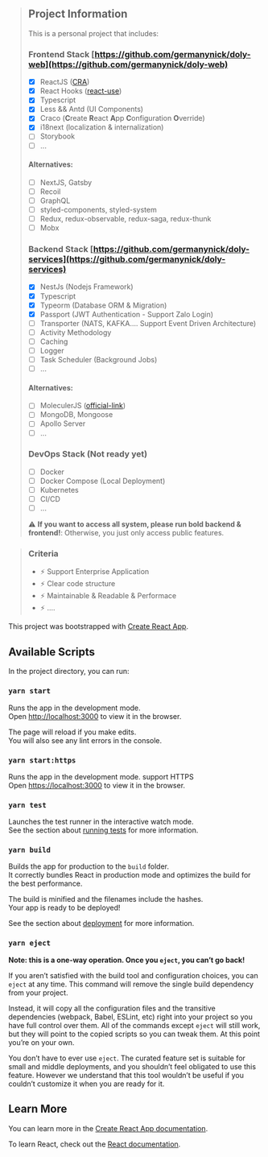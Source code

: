 > ## Project Information
>
> This is a personal project that includes:
>
> ### Frontend Stack [https://github.com/germanynick/doly-web](https://github.com/germanynick/doly-web)
>
> - [x] ReactJS ([CRA](https://github.com/facebook/create-react-app))
> - [x] React Hooks ([react-use](https://streamich.github.io/react-use))
> - [x] Typescript
> - [x] Less && Antd (UI Components)
> - [x] Craco (**C**reate **R**eact **A**pp **C**onfiguration **O**verride)
> - [x] i18next (localization & internalization)
> - [ ] Storybook
> - [ ] ...
>
> #### Alternatives:
>
> - [ ] NextJS, Gatsby
> - [ ] Recoil
> - [ ] GraphQL
> - [ ] styled-components, styled-system
> - [ ] Redux, redux-observable, redux-saga, redux-thunk
> - [ ] Mobx
>
> ### Backend Stack [https://github.com/germanynick/doly-services](https://github.com/germanynick/doly-services)
>
> - [x] NestJs (Nodejs Framework)
> - [x] Typescript
> - [x] Typeorm (Database ORM & Migration)
> - [x] Passport (JWT Authentication - Support Zalo Login)
> - [ ] Transporter (NATS, KAFKA.... Support Event Driven Architecture)
> - [ ] Activity Methodology
> - [ ] Caching
> - [ ] Logger
> - [ ] Task Scheduler (Background Jobs)
> - [ ] ...
>
> #### Alternatives:
>
> - [ ] MoleculerJS ([official-link](https://moleculer.services))
> - [ ] MongoDB, Mongoose
> - [ ] Apollo Server
> - [ ] ...
>
> ### DevOps Stack (Not ready yet)
>
> - [ ] Docker
> - [ ] Docker Compose (Local Deployment)
> - [ ] Kubernetes
> - [ ] CI/CD
> - [ ] ...
>
> :warning: **If you want to access all system, please run bold backend & frontend!**: Otherwise, you just only access public features.

> ### Criteria
>
> - :zap: Support Enterprise Application
> - :zap: Clear code structure
> - :zap: Maintainable & Readable & Performace
> - :zap: ....

This project was bootstrapped with [Create React App](https://github.com/facebook/create-react-app).

## Available Scripts

In the project directory, you can run:

### `yarn start`

Runs the app in the development mode.<br />
Open [http://localhost:3000](http://localhost:3000) to view it in the browser.

The page will reload if you make edits.<br />
You will also see any lint errors in the console.

### `yarn start:https`

Runs the app in the development mode. support HTTPS<br />
Open [https://localhost:3000](https://localhost:3000) to view it in the browser.

### `yarn test`

Launches the test runner in the interactive watch mode.<br />
See the section about [running tests](https://facebook.github.io/create-react-app/docs/running-tests) for more information.

### `yarn build`

Builds the app for production to the `build` folder.<br />
It correctly bundles React in production mode and optimizes the build for the best performance.

The build is minified and the filenames include the hashes.<br />
Your app is ready to be deployed!

See the section about [deployment](https://facebook.github.io/create-react-app/docs/deployment) for more information.

### `yarn eject`

**Note: this is a one-way operation. Once you `eject`, you can’t go back!**

If you aren’t satisfied with the build tool and configuration choices, you can `eject` at any time. This command will remove the single build dependency from your project.

Instead, it will copy all the configuration files and the transitive dependencies (webpack, Babel, ESLint, etc) right into your project so you have full control over them. All of the commands except `eject` will still work, but they will point to the copied scripts so you can tweak them. At this point you’re on your own.

You don’t have to ever use `eject`. The curated feature set is suitable for small and middle deployments, and you shouldn’t feel obligated to use this feature. However we understand that this tool wouldn’t be useful if you couldn’t customize it when you are ready for it.

## Learn More

You can learn more in the [Create React App documentation](https://facebook.github.io/create-react-app/docs/getting-started).

To learn React, check out the [React documentation](https://reactjs.org/).
